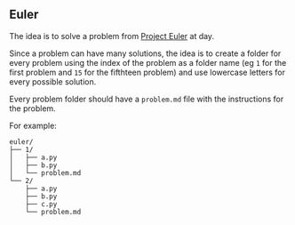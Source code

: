 ## Euler

The idea is to solve a problem from [Project Euler][1] at day.

Since a problem can have many solutions, the idea is to create a folder for every problem using the index of the problem as a folder name (eg `1` for the first problem and `15` for the fifthteen problem) and use lowercase letters for every possible solution.

Every problem folder should have a `problem.md` file with the instructions for the problem.

For example:

```
euler/
├── 1/
│   ├── a.py
│   ├── b.py
│   └── problem.md
└── 2/
    ├── a.py
    ├── b.py
    ├── c.py
    └── problem.md
```

[1]: https://projecteuler.net/

